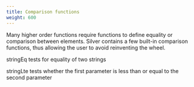 ```yaml
---
title: Comparison functions
weight: 600
---
```


Many higher order functions require functions to define equality or comparison between elements. Silver contains a few built-in comparison functions, thus allowing the user to avoid reinventing the wheel.

stringEq tests for equality of two strings

stringLte tests whether the first parameter is less than or equal to the second parameter
